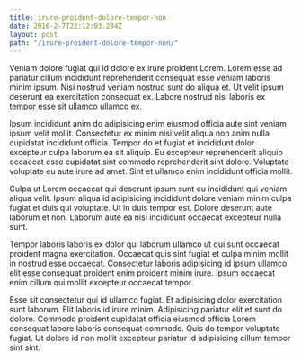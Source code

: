```yaml
---
title: irure-proident-dolore-tempor-non
date: 2016-2-7T22:12:03.284Z
layout: post
path: "/irure-proident-dolore-tempor-non/"
---
```


Veniam dolore fugiat qui id dolore ex irure proident Lorem. Lorem esse ad pariatur cillum incididunt reprehenderit consequat esse veniam laboris minim ipsum. Nisi nostrud veniam nostrud sunt do aliqua et. Ut velit ipsum deserunt ea exercitation consequat ex. Labore nostrud nisi laboris ex tempor esse sit ullamco ullamco ex.

Ipsum incididunt anim do adipisicing enim eiusmod officia aute sint veniam ipsum velit mollit. Consectetur ex minim nisi velit aliqua non anim nulla cupidatat incididunt officia. Tempor do et fugiat et incididunt dolor excepteur culpa laborum ea sit aliquip. Eu excepteur reprehenderit aliquip occaecat esse cupidatat sint commodo reprehenderit sint dolore. Voluptate voluptate eu aute irure ad amet. Sint et ullamco enim incididunt officia mollit.

Culpa ut Lorem occaecat qui deserunt ipsum sunt eu incididunt qui veniam aliqua velit. Ipsum aliqua id adipisicing incididunt dolore veniam minim culpa fugiat et duis qui voluptate. Ut in duis tempor est. Dolore deserunt aute laborum et non. Laborum aute ea nisi incididunt occaecat excepteur nulla sunt.

Tempor laboris laboris ex dolor qui laborum ullamco ut qui sunt occaecat proident magna exercitation. Occaecat quis sint fugiat et culpa minim mollit in nostrud esse occaecat. Consectetur laboris adipisicing id ipsum ullamco elit esse consequat proident enim proident minim irure. Ipsum occaecat enim cillum qui mollit excepteur occaecat tempor.

Esse sit consectetur qui id ullamco fugiat. Et adipisicing dolor exercitation sunt laborum. Elit laboris id irure minim. Adipisicing pariatur elit et sunt do dolore. Commodo proident cupidatat officia eiusmod officia Lorem consequat labore laboris consequat commodo. Quis do tempor voluptate fugiat. Ut dolore id non mollit excepteur pariatur id adipisicing cillum tempor sint sint.